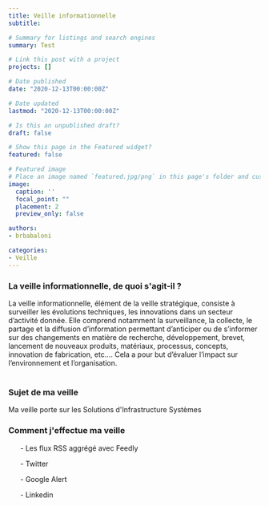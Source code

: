 ```yaml
---
title: Veille informationnelle
subtitle:

# Summary for listings and search engines
summary: Test

# Link this post with a project
projects: []

# Date published
date: "2020-12-13T00:00:00Z"

# Date updated
lastmod: "2020-12-13T00:00:00Z"

# Is this an unpublished draft?
draft: false

# Show this page in the Featured widget?
featured: false

# Featured image
# Place an image named `featured.jpg/png` in this page's folder and customize its options here.
image:
  caption: ''
  focal_point: ""
  placement: 2
  preview_only: false

authors:
- brbabaloni

categories:
- Veille
---
```


<h3>La veille informationnelle, de quoi s'agit-il ?</h3>

La veille informationnelle, élément de la veille stratégique, consiste à surveiller les évolutions techniques, les innovations dans un secteur d’activité donnée.
Elle comprend notamment la surveillance, la collecte, le partage et la diffusion d’information permettant d’anticiper ou de s’informer sur des changements en matière de recherche, développement, brevet, lancement de nouveaux produits, matériaux, processus, concepts, innovation de fabrication, etc….
Cela a pour but d’évaluer l’impact sur l’environnement et l’organisation.
<br>
<br>
<h3>Sujet de ma veille</h3>
Ma veille porte sur les Solutions d'Infrastructure Systèmes

<h3>Comment j'effectue ma veille</h3>

<ul>- Les flux RSS aggrégé avec Feedly</ul>
<ul>- Twitter</ul>
<ul>- Google Alert</ul>
<ul>- Linkedin</ul>




